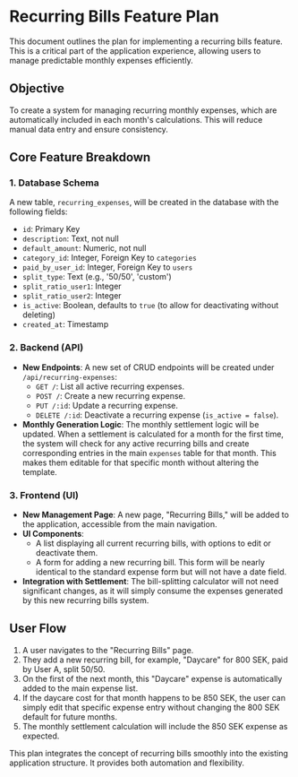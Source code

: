 # Recurring Bills Feature Plan

This document outlines the plan for implementing a recurring bills feature. This is a critical part of the application experience, allowing users to manage predictable monthly expenses efficiently.

## Objective

To create a system for managing recurring monthly expenses, which are automatically included in each month's calculations. This will reduce manual data entry and ensure consistency.

## Core Feature Breakdown

### 1. Database Schema

A new table, `recurring_expenses`, will be created in the database with the following fields:

-   `id`: Primary Key
-   `description`: Text, not null
-   `default_amount`: Numeric, not null
-   `category_id`: Integer, Foreign Key to `categories`
-   `paid_by_user_id`: Integer, Foreign Key to `users`
-   `split_type`: Text (e.g., '50/50', 'custom')
-   `split_ratio_user1`: Integer
-   `split_ratio_user2`: Integer
-   `is_active`: Boolean, defaults to `true` (to allow for deactivating without deleting)
-   `created_at`: Timestamp

### 2. Backend (API)

-   **New Endpoints**: A new set of CRUD endpoints will be created under `/api/recurring-expenses`:
    -   `GET /`: List all active recurring expenses.
    -   `POST /`: Create a new recurring expense.
    -   `PUT /:id`: Update a recurring expense.
    -   `DELETE /:id`: Deactivate a recurring expense (`is_active = false`).
-   **Monthly Generation Logic**: The monthly settlement logic will be updated. When a settlement is calculated for a month for the first time, the system will check for any active recurring bills and create corresponding entries in the main `expenses` table for that month. This makes them editable for that specific month without altering the template.

### 3. Frontend (UI)

-   **New Management Page**: A new page, "Recurring Bills," will be added to the application, accessible from the main navigation.
-   **UI Components**:
    -   A list displaying all current recurring bills, with options to edit or deactivate them.
    -   A form for adding a new recurring bill. This form will be nearly identical to the standard expense form but will not have a date field.
-   **Integration with Settlement**: The bill-splitting calculator will not need significant changes, as it will simply consume the expenses generated by this new recurring bills system.

## User Flow

1.  A user navigates to the "Recurring Bills" page.
2.  They add a new recurring bill, for example, "Daycare" for 800 SEK, paid by User A, split 50/50.
3.  On the first of the next month, this "Daycare" expense is automatically added to the main expense list.
4.  If the daycare cost for that month happens to be 850 SEK, the user can simply edit that specific expense entry without changing the 800 SEK default for future months.
5.  The monthly settlement calculation will include the 850 SEK expense as expected.

This plan integrates the concept of recurring bills smoothly into the existing application structure. It provides both automation and flexibility.